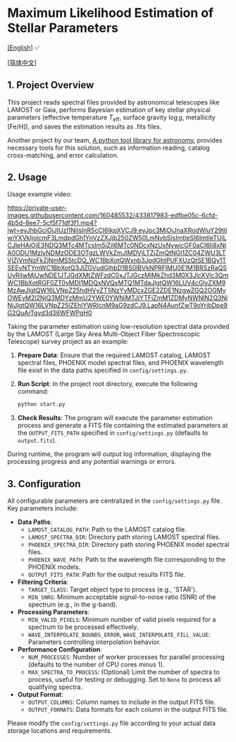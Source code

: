# Maximum Likelihood Estimation of Stellar Parameters
[[English]](README.md) ✅

[[简体中文]](README_zh.md) 
## 1. Project Overview

This project reads spectral files provided by astronomical telescopes like LAMOST or Gaia, performs Bayesian estimation of key stellar physical parameters (effective temperature $T_{\text{eff}}$, surface gravity $\log g$, metallicity $[\text{Fe/H}]$), and saves the estimation results as .fits files.

Another project by our team, [A python tool library for astronomy](https://github.com/T-Auto/Python-tools-for-Astronomy), provides necessary tools for this solution, such as information reading, catalog cross-matching, and error calculation.

## 2. Usage

Usage example video:  

https://private-user-images.githubusercontent.com/160485532/433817983-edfbe05c-6cfd-4b5d-8ee7-5cf5f71df3f1.mp4?jwt=eyJhbGciOiJIUzI1NiIsInR5cCI6IkpXVCJ9.eyJpc3MiOiJnaXRodWIuY29tIiwiYXVkIjoicmF3LmdpdGh1YnVzZXJjb250ZW50LmNvbSIsImtleSI6ImtleTUiLCJleHAiOjE3NDQ3MTc4MTcsIm5iZiI6MTc0NDcxNzUxNywicGF0aCI6Ii8xNjA0ODU1MzIvNDMzODE3OTgzLWVkZmJlMDVjLTZjZmQtNGI1ZC04ZWU3LTVjZjVmNzFkZjNmMS5tcDQ_WC1BbXotQWxnb3JpdGhtPUFXUzQtSE1BQy1TSEEyNTYmWC1BbXotQ3JlZGVudGlhbD1BS0lBVkNPRFlMU0E1M1BRSzRaQSUyRjIwMjUwNDE1JTJGdXMtZWFzdC0xJTJGczMlMkZhd3M0X3JlcXVlc3QmWC1BbXotRGF0ZT0yMDI1MDQxNVQxMTQ1MTdaJlgtQW16LUV4cGlyZXM9MzAwJlgtQW16LVNpZ25hdHVyZT1iNzYyMDcxZGE2ZDE1NzgwZGQ2OGMyOWEyM2I2NjQ3MDYzMmU2YWE0YWNiMTJiYTFiZmM1ZDMyNWNlN2Q3NjNjJlgtQW16LVNpZ25lZEhlYWRlcnM9aG9zdCJ9.LapN4AunfZwT9oYrjbDpe9G2QuArTgyd3d36WFWPgH0

Taking the parameter estimation using low-resolution spectral data provided by the LAMOST (Large Sky Area Multi-Object Fiber Spectroscopic Telescope) survey project as an example:

1.  **Prepare Data**: Ensure that the required LAMOST catalog, LAMOST spectral files, PHOENIX model spectral files, and PHOENIX wavelength file exist in the data paths specified in `config/settings.py`.

2.  **Run Script**: In the project root directory, execute the following command:

    ```bash
    python start.py
    ```

3.  **Check Results**: The program will execute the parameter estimation process and generate a FITS file containing the estimated parameters at the `OUTPUT_FITS_PATH` specified in `config/settings.py` (defaults to `output.fits`).

During runtime, the program will output log information, displaying the processing progress and any potential warnings or errors.

## 3. Configuration

All configurable parameters are centralized in the `config/settings.py` file. Key parameters include:

*   **Data Paths**:
    *   `LAMOST_CATALOG_PATH`: Path to the LAMOST catalog file.
    *   `LAMOST_SPECTRA_DIR`: Directory path storing LAMOST spectral files.
    *   `PHOENIX_SPECTRA_DIR`: Directory path storing PHOENIX model spectral files.
    *   `PHOENIX_WAVE_PATH`: Path to the wavelength file corresponding to the PHOENIX models.
    *   `OUTPUT_FITS_PATH`: Path for the output results FITS file.
*   **Filtering Criteria**:
    *   `TARGET_CLASS`: Target object type to process (e.g., 'STAR').
    *   `MIN_SNRG`: Minimum acceptable signal-to-noise ratio (SNR) of the spectrum (e.g., in the g-band).
*   **Processing Parameters**:
    *   `MIN_VALID_PIXELS`: Minimum number of valid pixels required for a spectrum to be processed effectively.
    *   `WAVE_INTERPOLATE_BOUNDS_ERROR`, `WAVE_INTERPOLATE_FILL_VALUE`: Parameters controlling interpolation behavior.
*   **Performance Configuration**:
    *   `NUM_PROCESSES`: Number of worker processes for parallel processing (defaults to the number of CPU cores minus 1).
    *   `MAX_SPECTRA_TO_PROCESS`: (Optional) Limit the number of spectra to process, useful for testing or debugging. Set to `None` to process all qualifying spectra.
*   **Output Format**:
    *   `OUTPUT_COLUMNS`: Column names to include in the output FITS file.
    *   `OUTPUT_FORMATS`: Data formats for each column in the output FITS file.

Please modify the `config/settings.py` file according to your actual data storage locations and requirements.
